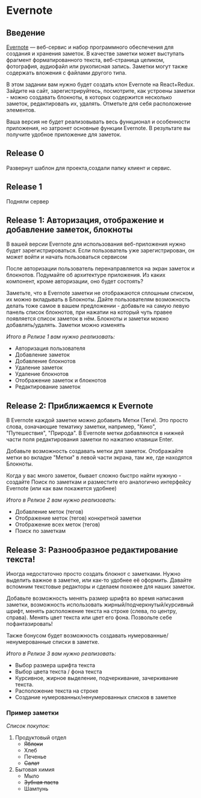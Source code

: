 # Evernote

## Введение
[Evernote](https://evernote.com/intl/ru) — веб-сервис и набор программного обеспечения для создания и хранения заметок. В качестве заметки может выступать фрагмент форматированного текста, веб-страница целиком, фотография, аудиофайл или рукописная запись. Заметки могут также содержать вложения с файлами другого типа. 

В этом задании вам нужно будет создать клон Evernote на React+Redux. Зайдите на сайт, зарегистрируйтесь, посмотрите, как устроены заметки - можно создавать блокноты, в которых содержится несколько заметок, редактировать их, удалять. Отметьте для себя расположение элементов.

Ваша версия не будет реализовывать весь функционал и особенности приложения, но затронет основные функции Evernote. В результате вы получите удобное приложение для заметок.

## Release 0
Развернут шаблон для проекта,создали папку клиент и сервис.

## Release 1 
Подняли сервер

## Release 1: Авторизация, отображение и добавление заметок, блокноты
В вашей версии Evernote для использования веб-приложения нужно будет зарегистрироваться. Если пользователь уже зарегистрирован, он может войти и начать пользоваться сервисом 

После авторизации пользователь перенаправляется на экран заметок и блокнотов. Подумайте об архитектуре приложения. Из каких компонент, кроме авторизации, оно будет состоять? 

Заметьте, что в Evernote заметки не отображаются сплошным списком, их можно вкладывать в Блокноты. Дайте пользователям возможность делать тоже самое в вашем предложении - добавьте на самую левую панель список блокнотов, при нажатии на который чуть правее появляется список заметок в нём. Блокноты и заметки можно добавлять/удалять. Заметки можно изменять

*Итого в Релизе 1 вам нужно реализовать:*

* Авторизация пользователя
* Добавление заметок
* Добавление блокнотов
* Удаление заметок
* Удаление блокнотов
* Отображение заметок и блокнотов
* Редактирование заметок


## Release 2: Приближаемся к Evernote
В Evernote каждой заметке можно добавить Метки (Теги). Это просто слова, означающие тематику заметки, например, "Кино", "Путешествия", "Природа". В Evernote метки добавляются в нижней части поля редактирования заметки по нажатию клавиши Enter. 

Добавьте возможность создавать метки для заметок. Отображайте метки во вкладке "Метки" в левой части экрана, там же, где находятся Блокноты.

Когда у вас много заметок, бывает сложно быстро найти нужную - создайте Поиск по заметкам и разместите его аналогично интерфейсу Evernote (или как вам покажется удобнее)

*Итого в Релизе 2 вам нужно реализовать:*

* Добавление меток (тегов)
* Отображение меток (тегов) конкретной заметки
* Отображение всех меток (тегов)
* Поиск по заметкам


## Release 3: Разнообразное редактирование текста!
Иногда недостаточно просто создать блокнот с заметками. Нужно выделить важное в заметке, или как-то удобнее её оформить. Давайте вспомним текстовые редакторы и сделаем похожее для наших заметок.

Добавьте возможность менять размер шрифта во время написания заметки, возможность использовать жирный/подчеркнутый/курсивный шрифт, менять расположение текста на строке (слева, по центру, справа). Менять цвет текста или цвет его фона. Позвольте себе пофантазировать!

Также бонусом будет возможность создавать нумерованные/ненумерованные списки в заметке.

*Итого в Релизе 3 вам нужно реализовать:*

* Выбор размера шрифта текста
* Выбор цвета текста / фона текста
* Курсивное, жирное выделение, подчеркивание, зачеркивание текста.
* Расположение текста на строке
* Создание нумерованных/ненумерованных списков в заметке

### Пример заметки

*Список покупок:*
1. Продуктовый отдел
    * ~~Яблоки~~
    * Хлеб
    * Печенье
    * ~~Салат~~
2. Бытовая химия
    * Мыло
    * ~~Зубная паста~~
    * Шампунь




